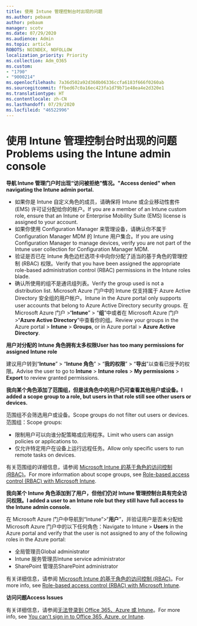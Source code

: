```yaml
---
title: 使用 Intune 管理控制台时出现的问题
ms.author: pebaum
author: pebaum
manager: scotv
ms.date: 07/29/2020
ms.audience: Admin
ms.topic: article
ROBOTS: NOINDEX, NOFOLLOW
localization_priority: Priority
ms.collection: Adm_O365
ms.custom:
- "1790"
- "9000214"
ms.openlocfilehash: 7a36d502a92d360b06336ccfa6183f666f0260ab
ms.sourcegitcommit: ffbed67c0a16ec423fa1d79b71e48ea4e2d320e1
ms.translationtype: HT
ms.contentlocale: zh-CN
ms.lasthandoff: 07/29/2020
ms.locfileid: "46522996"
---
```

# <a name="problems-using-the-intune-admin-console"></a><span data-ttu-id="ee78f-102">使用 Intune 管理控制台时出现的问题</span><span class="sxs-lookup"><span data-stu-id="ee78f-102">Problems using the Intune admin console</span></span>

<span data-ttu-id="ee78f-103">**导航 Intune 管理门户时出现“访问被拒绝”情况。**</span><span class="sxs-lookup"><span data-stu-id="ee78f-103">**"Access denied" when navigating the Intune admin portal.**</span></span>

- <span data-ttu-id="ee78f-104">如果你是 Intune 自定义角色的成员，请确保将 Intune 或企业移动性套件 (EMS) 许可证分配给你的帐户。</span><span class="sxs-lookup"><span data-stu-id="ee78f-104">If you are a member of an Intune custom role, ensure that an Intune or Enterprise Mobility Suite (EMS) license is assigned to your account.</span></span>
- <span data-ttu-id="ee78f-105">如果你使用 Configuration Manager 来管理设备，请确认你不属于 Configuration Manager MDM 的 Intune 用户集合。</span><span class="sxs-lookup"><span data-stu-id="ee78f-105">If you are using Configuration Manager to manage devices, verify you are not part of the Intune user collection for Configuration Manager MDM.</span></span>
- <span data-ttu-id="ee78f-106">验证是否已在 Intune 角色边栏选项卡中向你分配了适当的基于角色的管理控制 (RBAC) 权限。</span><span class="sxs-lookup"><span data-stu-id="ee78f-106">Verify that you have been assigned the appropriate role-based administration control (RBAC) permissions in the Intune roles blade.</span></span>
- <span data-ttu-id="ee78f-107">确认所使用的组不是通讯组列表。</span><span class="sxs-lookup"><span data-stu-id="ee78f-107">Verify the group used is not a distribution list.</span></span> <span data-ttu-id="ee78f-108">Microsoft Azure 门户中的 Intune 仅支持属于 Azure Active Directory 安全组的用户帐户。</span><span class="sxs-lookup"><span data-stu-id="ee78f-108">Intune in the Azure portal only supports user accounts that belong to Azure Active Directory security groups.</span></span> <span data-ttu-id="ee78f-109">在 Microsoft Azure 门户 >“**Intune**” > “**组**”中或者在 Microsoft Azure 门户 >“**Azure Active Directory**”中查看你的组。</span><span class="sxs-lookup"><span data-stu-id="ee78f-109">Review your groups in the Azure portal > **Intune** > **Groups**, or in Azure portal > **Azure Active Directory**.</span></span>

<span data-ttu-id="ee78f-110">**用户对分配的 Intune 角色拥有太多权限**</span><span class="sxs-lookup"><span data-stu-id="ee78f-110">**User has too many permissions for assigned Intune role**</span></span>

<span data-ttu-id="ee78f-111">建议用户转到“**Intune**” > “**Intune 角色**” > “**我的权限**” > “**导出**”以查看已授予的权限。</span><span class="sxs-lookup"><span data-stu-id="ee78f-111">Advise the user to go to **Intune** > **Intune roles** > **My permissions** > **Export** to review granted permissions.</span></span>

<span data-ttu-id="ee78f-112">**我向某个角色添加了范围组，但是该角色中的用户仍可查看其他用户或设备。**</span><span class="sxs-lookup"><span data-stu-id="ee78f-112">**I added a scope group to a role, but users in that role still see other users or devices.**</span></span>

<span data-ttu-id="ee78f-113">范围组不会筛选用户或设备。</span><span class="sxs-lookup"><span data-stu-id="ee78f-113">Scope groups do not filter out users or devices.</span></span> <span data-ttu-id="ee78f-114">范围组：</span><span class="sxs-lookup"><span data-stu-id="ee78f-114">Scope groups:</span></span>

- <span data-ttu-id="ee78f-115">限制用户可以向谁分配策略或应用程序。</span><span class="sxs-lookup"><span data-stu-id="ee78f-115">Limit who users can assign policies or applications to.</span></span>
- <span data-ttu-id="ee78f-116">仅允许特定用户在设备上运行远程任务。</span><span class="sxs-lookup"><span data-stu-id="ee78f-116">Allow only specific users to run remote tasks on devices.</span></span>

<span data-ttu-id="ee78f-117">有关范围组的详细信息，请参阅 [Microsoft Intune 的基于角色的访问控制 (RBAC)](https://docs.microsoft.com/intune/role-based-access-control)。</span><span class="sxs-lookup"><span data-stu-id="ee78f-117">For more information about scope groups, see  [Role-based access control (RBAC) with Microsoft Intune](https://docs.microsoft.com/intune/role-based-access-control).</span></span>

<span data-ttu-id="ee78f-118">**我向某个 Intune 角色添加到了用户，但他们仍对 Intune 管理控制台具有完全访问权限。**</span><span class="sxs-lookup"><span data-stu-id="ee78f-118">**I added a user to an Intune role but they still have full access to the Intune admin console.**</span></span>

<span data-ttu-id="ee78f-119">在 Microsoft Azure 门户中导航到“Intune”>“**用户**”，并验证用户是否未分配给 Microsoft Azure 门户中的以下任何角色：</span><span class="sxs-lookup"><span data-stu-id="ee78f-119">Navigate to Intune > **Users** in the Azure portal and verify that the user is not assigned to any of the following roles in the Azure portal:</span></span>

- <span data-ttu-id="ee78f-120">全局管理员</span><span class="sxs-lookup"><span data-stu-id="ee78f-120">Global administrator</span></span>
- <span data-ttu-id="ee78f-121">Intune 服务管理员</span><span class="sxs-lookup"><span data-stu-id="ee78f-121">Intune service administrator</span></span>
- <span data-ttu-id="ee78f-122">SharePoint 管理员</span><span class="sxs-lookup"><span data-stu-id="ee78f-122">SharePoint administrator</span></span>

<span data-ttu-id="ee78f-123">有关详细信息，请参阅 [Microsoft Intune 的基于角色的访问控制 (RBAC)](https://docs.microsoft.com/intune/role-based-access-control)。</span><span class="sxs-lookup"><span data-stu-id="ee78f-123">For more info, see [Role-based access control (RBAC) with Microsoft Intune](https://docs.microsoft.com/intune/role-based-access-control).</span></span>

<span data-ttu-id="ee78f-124">**访问问题**</span><span class="sxs-lookup"><span data-stu-id="ee78f-124">**Access Issues**</span></span>

<span data-ttu-id="ee78f-125">有关详细信息，请参阅[无法登录到 Office 365、Azure 或 Intune](https://support.microsoft.com/help/2412085/you-can-t-sign-in-to-office-365-azure-or-intune)。</span><span class="sxs-lookup"><span data-stu-id="ee78f-125">For more info, see [You can't sign in to Office 365, Azure, or Intune](https://support.microsoft.com/help/2412085/you-can-t-sign-in-to-office-365-azure-or-intune).</span></span>